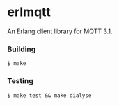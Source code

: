 erlmqtt
=======

An Erlang client library for MQTT 3.1.

### Building

    $ make

### Testing

    $ make test && make dialyse
